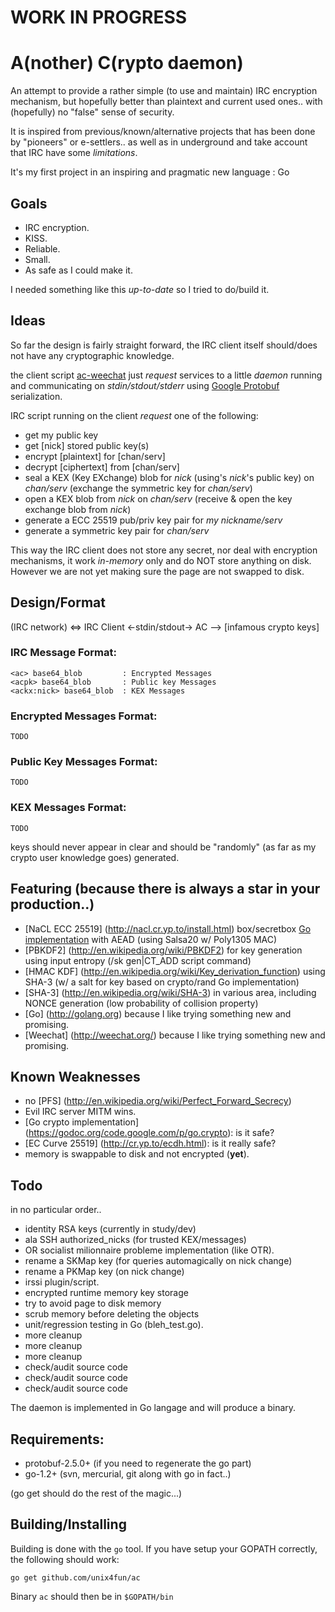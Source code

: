 # WORK IN PROGRESS
# **A**(nother) **C**(rypto daemon)

An attempt to provide a rather simple (to use and maintain) IRC encryption mechanism, but hopefully better than plaintext and current used ones..
with (hopefully) no "false" sense of security.

It is inspired from previous/known/alternative projects that has been done by "pioneers" or e-settlers.. as well as in underground and take account that IRC have some *limitations*.

It's my first project in an inspiring and pragmatic new language : Go

## Goals

* IRC encryption.
* KISS.
* Reliable.
* Small.
* As safe as I could make it.

I needed something like this *up-to-date* so I tried to do/build it.



## Ideas

So far the design is fairly straight forward, the IRC client itself should/does not have any cryptographic knowledge.

the client script [ac-weechat](https://github.com/unix4fun/ac-weechat) just *request* services to a little *daemon* running and
communicating on *stdin/stdout/stderr* using [Google Protobuf](https://code.google.com/p/protobuf/) serialization.

IRC script running on the client *request* one of the following:
- get my public key
- get [nick] stored public key(s)
- encrypt [plaintext] for [chan/serv]
- decrypt [ciphertext] from [chan/serv]
- seal a KEX (Key EXchange) blob for *nick* (using's *nick*'s public key) on *chan/serv* (exchange the symmetric key for *chan/serv*)
- open a KEX blob from *nick* on *chan/serv* (receive & open the key exchange blob from *nick*)
- generate a ECC 25519 pub/priv key pair for *my nickname/serv* 
- generate a symmetric key pair for *chan/serv*

This way the IRC client does not store any secret, nor deal with encryption mechanisms, it work *in-memory* only and do NOT store anything on disk.
However we are not yet making sure the page are not swapped to disk. 




## Design/Format

(IRC network) <=> IRC Client <-stdin/stdout-> AC --> [infamous crypto keys]

### IRC Message Format:
```
<ac> base64_blob         : Encrypted Messages
<acpk> base64_blob       : Public key Messages
<ackx:nick> base64_blob  : KEX Messages
```

### Encrypted Messages Format:
```
TODO
```

### Public Key Messages Format:
```
TODO
```

### KEX Messages Format: 
```
TODO
```

keys should never appear in clear and should be "randomly" (as far as my crypto user knowledge goes) generated.

## Featuring (because there is always a star in your production..)

* [NaCL ECC 25519] (http://nacl.cr.yp.to/install.html) box/secretbox [Go implementation](https://godoc.org/code.google.com/p/go.crypto/nacl) with AEAD (using Salsa20 w/ Poly1305 MAC)
* [PBKDF2] (http://en.wikipedia.org/wiki/PBKDF2) for key generation using input entropy (/sk gen|CT_ADD script command)
* [HMAC KDF] (http://en.wikipedia.org/wiki/Key_derivation_function) using SHA-3 (w/ a salt for key based on crypto/rand Go implementation)
* [SHA-3] (http://en.wikipedia.org/wiki/SHA-3) in various area, including NONCE generation (low probability of collision property)
* [Go] (http://golang.org) because I like trying something new and promising.
* [Weechat] (http://weechat.org/) because I like trying something new and promising.

## Known Weaknesses

* no [PFS] (http://en.wikipedia.org/wiki/Perfect_Forward_Secrecy)
* Evil IRC server MITM wins.
* [Go crypto implementation] (https://godoc.org/code.google.com/p/go.crypto): is it safe?
* [EC Curve 25519] (http://cr.yp.to/ecdh.html): is it really safe? 
* memory is swappable to disk and not encrypted (**yet**).

## Todo

in no particular order..
* identity RSA keys (currently in study/dev)
* ala SSH authorized_nicks (for trusted KEX/messages)
* OR socialist milionnaire probleme implementation (like OTR).
* rename a SKMap key (for queries automagically on nick change)
* rename a PKMap key (on nick change)
* irssi plugin/script.
* encrypted runtime memory key storage
* try to avoid page to disk memory
* scrub memory before deleting the objects
* unit/regression testing in Go (bleh_test.go).
* more cleanup
* more cleanup
* more cleanup
* check/audit source code
* check/audit source code
* check/audit source code

The daemon is implemented in Go langage and will produce a binary.


## Requirements:

* protobuf-2.5.0+ (if you need to regenerate the go part)
* go-1.2+ (svn, mercurial, git along with go in fact..)

(go get should do the rest of the magic...)

## Building/Installing

Building is done with the `go` tool. If you have setup your GOPATH
correctly, the following should work:

    go get github.com/unix4fun/ac

Binary `ac` should then be in `$GOPATH/bin`


